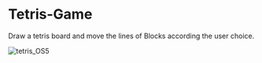 # Tetris-Game
Draw a tetris board and move the lines of Blocks according the user choice.

![tetris_OS5](https://user-images.githubusercontent.com/45950682/93496995-94d8f800-f918-11ea-80d7-b54cd842d5bf.jpg)
